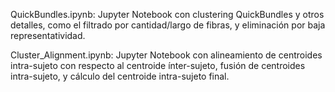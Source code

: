 QuickBundles.ipynb: Jupyter Notebook con clustering QuickBundles y otros detalles, como el filtrado por cantidad/largo de fibras, y eliminación por baja representatividad.

Cluster_Alignment.ipynb: Jupyter Notebook con alineamiento de centroides intra-sujeto con respecto al centroide ínter-sujeto, fusión de centroides intra-sujeto, y cálculo del centroide intra-sujeto final.
